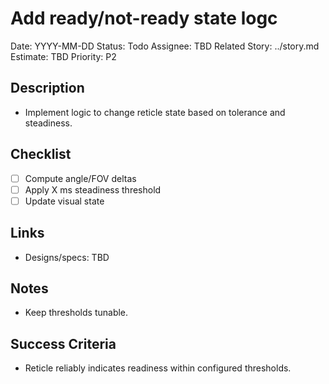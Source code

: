 # Add ready/not-ready state logc

Date: YYYY-MM-DD
Status: Todo
Assignee: TBD
Related Story: ../story.md
Estimate: TBD
Priority: P2

## Description
- Implement logic to change reticle state based on tolerance and steadiness.

## Checklist
- [ ] Compute angle/FOV deltas
- [ ] Apply X ms steadiness threshold
- [ ] Update visual state

## Links
- Designs/specs: TBD

## Notes
- Keep thresholds tunable.

## Success Criteria
- Reticle reliably indicates readiness within configured thresholds.
